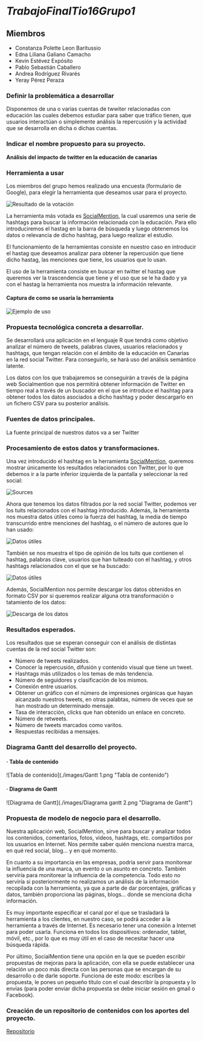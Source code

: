 # *TrabajoFinalTio16Grupo1*

## Miembros
+ Constanza Polette Leon Baritussio
+ Edna Liliana Galiano Camacho
+ Kevin Estévez Expósito
+ Pablo Sebastián Caballero
+ Andrea Rodríguez Rivarés
+ Yeray Pérez Peraza

### Definir la problemática a desarrollar

Disponemos de una o varias cuentas de twwiter relacionadas con educación las cuales debemos estudiar para
saber que tráfico tienen, que usuarios interactúan o simplemente análisis la repercusión y la actividad que se
desarrolla en dicha o dichas cuentas.

### Indicar el nombre propuesto para su proyecto.

**Análisis del impacto de twitter en la educación de canarias**


### Herramienta a usar

Los miembros del grupo hemos realizado una encuesta (formulario de Google), para elegir la herramienta que deseamos 
usar para el proyecto. 

![Resultado de la votación](./images/votacion.png "Resultado de las votaciones")

La herramienta más votada es [SocialMention](http://www.socialmention.com "SocialMention"), la cual usaremos 
una serie de hashtags para buscar la información relacionada con la educación. Para ello introduciremos el hastag en la barra de búsqueda y luego obtenemos los datos o relevancia de dicho hashtag, para luego realizar el estudio. 

El funcionamiento de la herramientas consiste en nuestro caso en introducir el hastag que deseamos analizar para obtener la repercusión que tiene dicho hastag, las menciones que tiene, los usuarios que lo usan. 

El uso de la herramienta consiste en buscar en twitter el hastag que queremos ver la trascendencia que tiene y el uso que se le ha dado y ya con el hastag la herramienta nos muestra la información relevante.

#### Captura de como se usaría la herramienta

![Ejemplo de uso](./images/socialmention..JPG "Pantallazo de uso de la web")

### Propuesta tecnológica concreta a desarrollar.

Se desarrollará una aplicación en el lenguaje R que tendrá como objetivo analizar el número de tweets, palabras claves, usuarios relacionados y hashtags, que tengan relación con el ámbito de la educación en Canarias en la red social Twitter. Para conseguirlo, se hará uso del análisis semántico latente.

Los datos con los que trabajaremos se conseguirán a través de la página web Socialmention que nos permitirá obtener información de Twitter en tiempo real a través de un buscador en el que se introduce el hashtag para obtener todos los datos asociados a dicho hashtag y poder descargarlo en un fichero CSV para su posterior análisis.

### Fuentes de datos principales.

La fuente principal de nuestros datos va a ser Twitter 

### Procesamiento de estos datos y transformaciones.

Una vez introducido el hashtag en la herramienta [SocialMention](http://www.socialmention.com "SocialMention"), queremos mostrar únicamente los resultados relacionados con Twitter, por lo que debemos ir a la parte inferior izquierda de la pantalla y seleccionar la red social:

![Sources](./images/sources.png "Sources")

Ahora que tenemos los datos filtrados por la red social Twitter, podemos ver los tuits relacionados con el hashtag introducido. Además, la herramienta nos muestra datos útiles como la fuerza del hashtag, la media de tiempo transcurrido entre menciones del hashtag, o el número de autores que lo han usado:

![Datos útiles](./images/useful_data_1.png "Datos útiles")

También se nos muestra el tipo de opinión de los tuits que contienen el hashtag, palabras clave, usuarios que han tuiteado con el hashtag, y otros hashtags relacionados con el que se ha buscado:

![Datos útiles](./images/useful_data_2.png "Datos útiles")

Además, SocialMention nos permite descargar los datos obtenidos en formato CSV por si queremos realizar alguna otra transformación o tatamiento de los datos:

![Descarga de los datos](./images/data_download.png "Descarga de los datos")

### Resultados esperados. 
 Los resultados que se esperan conseguir con el análisis de distintas cuentas de la red social Twitter son:
+ Número de tweets realizados.
+ Conocer la repercusión, difusión y contenido visual que tiene un tweet.
+ Hashtags más utilizados o los temas de más tendencia.
+ Número de seguidores y clasificación de los mismos.
+ Conexión entre usuarios.
+ Obtener un gráfico con el número de impresiones orgánicas que hayan alcanzado nuestros tweets, en otras palabtas, número de veces que se han mostrado un determinado mensaje.
+ Tasa de interacción, clicks que han obtenido un enlace en concreto.
+ Número de retweets.
+ Número de tweets marcados como varitos.
+ Respuestas recibidas a mensajes.

### Diagrama Gantt del desarrollo del proyecto.

#### · Tabla de contenido

![Tabla de contenido](./images/Gantt 1.png "Tabla de contenido")

#### · Diagrama de Gantt

![Diagrama de Gantt](./images/Diagrama gantt 2.png "Diagrama de Gantt")

### Propuesta de modelo de negocio para el desarrollo.
Nuestra aplicación web, SocialMention, sirve para buscar y analizar todos los contenidos, comentarios, fotos, videos, hashtags, etc. compartidos por los usuarios en Internet. Nos permite saber quién menciona nuestra marca, en qué red social, blog... y en qué momento.

En cuanto a su importancia en las empresas, podría servir para monitorear la influencia de una marca, un evento o un asunto en concreto. También serviría para monitorear la influencia de la competencia. Todo esto no serviría si posteriormente no realizamos un análisis de la información recopilada con la herramienta, ya que a parte de dar porcentajes, gráficas y datos, también proporciona las páginas, blogs... donde se menciona dicha información.

Es muy importante especificar el canal por el que se trasladará la herramienta a los clientes, en nuestro caso, se podrá acceder a la herramienta a través de Internet. Es necesario tener una conexión a Internet para poder usarla. Funciona en todos los dispositivos: ordenador, tablet, móvil, etc., por lo que es muy útil en el caso de necesitar hacer una búsqueda rápida.

Por último, SocialMention tiene una opción en la que se pueden escribir propuestas de mejoras para la aplicación, con ella se puede establecer una relación un poco más directa con las personas que se encargan de su desarrollo o de darle soporte. Funciona de este modo: escribes la propuesta, le pones un pequeño título con el cual describir la propuesta y lo envías (para poder enviar dicha propuesta se debe iniciar sesión en gmail o Facebook).

### Creación de un repositorio de contenidos con los aportes del proyecto.

[Repositorio](https://github.com/alu0100783612/PrabajoFinalTio16Grupo1 "Enlace al ropositorio en github")
